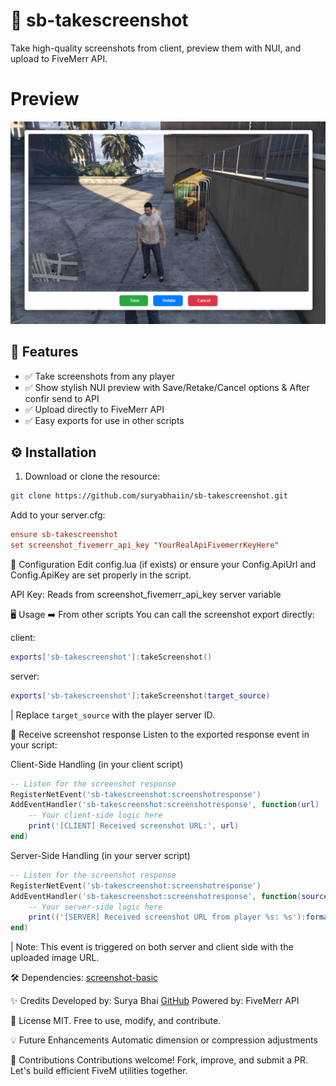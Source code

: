 # 📸 sb-takescreenshot

Take high-quality screenshots from client, preview them with NUI, and upload to FiveMerr API.  

# Preview
![image](https://raw.githubusercontent.com/suryabhaiin/sb-takescreenshot/refs/heads/main/image.png)

## 🚀 Features
- ✅ Take screenshots from any player
- ✅ Show stylish NUI preview with Save/Retake/Cancel options & After confir send to API
- ✅ Upload directly to FiveMerr API
- ✅ Easy exports for use in other scripts

## ⚙️ Installation
1. Download or clone the resource:
```bash
git clone https://github.com/suryabhaiin/sb-takescreenshot.git
```
Add to your server.cfg:
```ini
ensure sb-takescreenshot
set screenshot_fivemerr_api_key "YourRealApiFivemerrKeyHere"
```
📝 Configuration
Edit config.lua (if exists) or ensure your Config.ApiUrl and Config.ApiKey are set properly in the script.

API Key: Reads from screenshot_fivemerr_api_key server variable

🖥️ Usage
➡️ From other scripts
You can call the screenshot export directly:

client:
```Lua
exports['sb-takescreenshot']:takeScreenshot()
```
server:
```Lua
exports['sb-takescreenshot']:takeScreenshot(target_source)
```
| Replace `target_source` with the player server ID.


🔔 Receive screenshot response
Listen to the exported response event in your script:

Client-Side Handling (in your client script)
```Lua
-- Listen for the screenshot response
RegisterNetEvent('sb-takescreenshot:screenshotresponse')
AddEventHandler('sb-takescreenshot:screenshotresponse', function(url)
    -- Your client-side logic here
    print('[CLIENT] Received screenshot URL:', url)
end)
```

Server-Side Handling (in your server script)
```Lua
-- Listen for the screenshot response
RegisterNetEvent('sb-takescreenshot:screenshotresponse')
AddEventHandler('sb-takescreenshot:screenshotresponse', function(source, url)
    -- Your server-side logic here
    print(('[SERVER] Received screenshot URL from player %s: %s'):format(source, url))
end)
```

| Note: This event is triggered on both server and client side with the uploaded image URL.

🛠️ Dependencies: [screenshot-basic](https://github.com/citizenfx/screenshot-basic)

✨ Credits
Developed by: Surya Bhai [GitHub](https://github.com/suryabhaiin)
Powered by: FiveMerr API

📄 License
MIT. Free to use, modify, and contribute.

💡 Future Enhancements
Automatic dimension or compression adjustments

🔗 Contributions
Contributions welcome! Fork, improve, and submit a PR. Let's build efficient FiveM utilities together.
